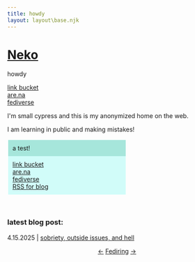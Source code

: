 ```yaml
---
title: howdy
layout: layout\base.njk
---
```


<html>
<head>
<style>

</head>
<body><style>
body {
  font-family: Arial, sans-serif;
}</style>
</body>
<script>NekoType="marmalade"</script>
<h1 id=nl><script src="https://webneko.net/n20171213.js"></script><a 
href="https://webneko.net">Neko</a></h1>
  howdy

<a href="https://cedar-crown-0f4.notion.site/small-cypress-link-bucket-19d9ca30d69c8051b4f8d06e531764c3?pvs=74">link bucket</a><br><a href="https://www.are.na/small-cypress/index">are.na</a><br><a href="https://indieweb.social/@small_cypress">fediverse</a></div>
  <p>
  I'm small cypress and this is my anonymized home on the web. </p>
<p>I am learning in public and making mistakes! </div></p></style>

<!DOCTYPE html>
<html>
<head>
<style>
.mycontainer {
  display: flex;
  padding: 2px;
}
.mycontainer > div {
  width:50%;
  padding: 10px;
}
.mycontainer {
  display: grid;
  grid-template-columns: 66 33%;
}
</s
</style>
</head>
<body>


<div class="mycontainer">

  <div style="background-color:#a6e6db;">
    a test!
  </div>
  
  <div style="background-color:#d1fcf9;">
    <a href="https://cedar-crown-0f4.notion.site/small-cypress-link-bucket-19d9ca30d69c8051b4f8d06e531764c3?pvs=74">link bucket</a><br><a href="https://www.are.na/small-cypress/index">are.na</a><br><a href="https://indieweb.social/@small_cypress">fediverse</a><br><a href="https://smallcypress.bearblog.dev/feed/?type=rss">RSS for blog</a></div>
  <p>
  </div>
  


</div>

</body>
</html>
<h3>latest blog post:</h3>
<p>4.15.2025 | <a href="https://smallcypress.bearblog.dev/sobriety-outside-issues-and-hell/">sobriety, outside issues, and hell</a>
<p><center><p>
    <a href="https://fediring.net/previous?host=smallcypress.neocities.org">←</a>
    <a href="https://fediring.net/">Fediring</a>
    <a href="https://fediring.net/next?host=smallcypress.neocities.org">→</a>
</p></center>
</div>

</body>
</html>